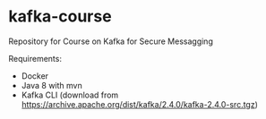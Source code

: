 # kafka-course
Repository for Course on Kafka for Secure Messagging

Requirements:

- Docker
- Java 8 with mvn
- Kafka CLI (download from https://archive.apache.org/dist/kafka/2.4.0/kafka-2.4.0-src.tgz)

